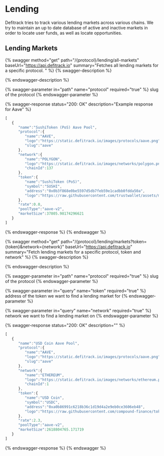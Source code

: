 # Lending

Defitrack tries to track various lending markets across various chains. We try to maintain an up to date database of active and inactive markets in order to locate user funds, as well as locate opportunities.

## Lending Markets

{% swagger method="get" path="/{protocol}/lending/all-markets" baseUrl="https://api.defitrack.io" summary="Fetches all lending markets for a specific protocol. " %}
{% swagger-description %}

{% endswagger-description %}

{% swagger-parameter in="path" name="protocol" required="true" %}
slug of the protocol
{% endswagger-parameter %}

{% swagger-response status="200: OK" description="Example response for Aave" %}
```javascript
[
   {
      "name":"SushiToken (PoS) Aave Pool",
      "protocol":{
         "name":"AAVE",
         "logo":"https://static.defitrack.io/images/protocols/aave.png",
         "slug":"aave"
      },
      "network":{
         "name":"POLYGON",
         "logo":"https://static.defitrack.io/images/networks/polygon.png",
         "chainId":137
      },
      "token":{
         "name":"SushiToken (PoS)",
         "symbol":"SUSHI",
         "address":"0x0b3f868e0be5597d5db7feb59e1cadbb0fdda50a",
         "logo":"https://raw.githubusercontent.com/trustwallet/assets/master/blockchains/polygon/assets/0x0b3F868E0BE5597D5DB7fEB59E1CADBb0fdDa50a/logo.png"
      },
      "rate":0.0,
      "poolType":"aave-v2",
      "marketSize":37805.98174296621
   }
]
```
{% endswagger-response %}
{% endswagger %}

{% swagger method="get" path="/{protocol}/lending/markets?token={token}&network={network}" baseUrl="https://api.defitrack.io" summary="Fetch lending markets for a specific protocol, token and network" %}
{% swagger-description %}

{% endswagger-description %}

{% swagger-parameter in="path" name="protocol" required="true" %}
slug of the protocol
{% endswagger-parameter %}

{% swagger-parameter in="query" name="token" required="true" %}
address of the token we want to find a lending market for
{% endswagger-parameter %}

{% swagger-parameter in="query" name="network" required="true" %}
network we want to find a lending market on
{% endswagger-parameter %}

{% swagger-response status="200: OK" description="" %}
```javascript
[
   {
      "name":"USD Coin Aave Pool",
      "protocol":{
         "name":"AAVE",
         "logo":"https://static.defitrack.io/images/protocols/aave.png",
         "slug":"aave"
      },
      "network":{
         "name":"ETHEREUM",
         "logo":"https://static.defitrack.io/images/networks/ethereum.png",
         "chainId":1
      },
      "token":{
         "name":"USD Coin",
         "symbol":"USDC",
         "address":"0xa0b86991c6218b36c1d19d4a2e9eb0ce3606eb48",
         "logo":"https://raw.githubusercontent.com/compound-finance/token-list/master/assets/asset_USDC.svg"
      },
      "rate":2.3,
      "poolType":"aave-v2",
      "marketSize":2618804765.171719
   }
]
```
{% endswagger-response %}
{% endswagger %}
